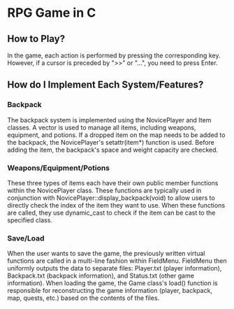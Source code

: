 # RPG Game in C
## How to Play?
In the game, each action is performed by pressing the corresponding key.
However, if a cursor is preceded by ">>" or "...", you need to press Enter.

## How do I Implement Each System/Features?
### Backpack
The backpack system is implemented using the NovicePlayer and Item
classes. A vector is used to manage all items, including weapons, equipment,
and potions. If a dropped item on the map needs to be added to the
backpack, the NovicePlayer's setattr(item*) function is used. Before adding
the item, the backpack's space and weight capacity are checked.
### Weapons/Equipment/Potions
These three types of items each have their own public member functions
within the NovicePlayer class.
These functions are typically used in conjunction with
NovicePlayer::display_backpack(void) to allow users to directly check the
index of the item they want to use. When these functions are called, they use
dynamic_cast to check if the item can be cast to the specified class.
### Save/Load
When the user wants to save the game, the previously written virtual functions
are called in a multi-line fashion within FieldMenu. FieldMenu then uniformly
outputs the data to separate files: Player.txt (player information), Backpack.txt
(backpack information), and Status.txt (other game information).
When loading the game, the Game class's load() function is responsible for
reconstructing the game information (player, backpack, map, quests, etc.)
based on the contents of the files.